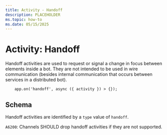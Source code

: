 ```yaml
---
title: Activity - Handoff
description: PLACEHOLDER
ms.topic: how-to
ms.date: 05/15/2025
---
```


# Activity: Handoff


Handoff activities are used to request or signal a change in focus between elements inside a bot. They are not intended to be used in wire communication (besides internal communication that occurs between services in a distributed bot).

```
    app.on('handoff', async ({ activity }) > {});
```

## Schema

Handoff activities are identified by a `type` value of `handoff`.

`A6200`: Channels SHOULD drop handoff activities if they are not supported.
